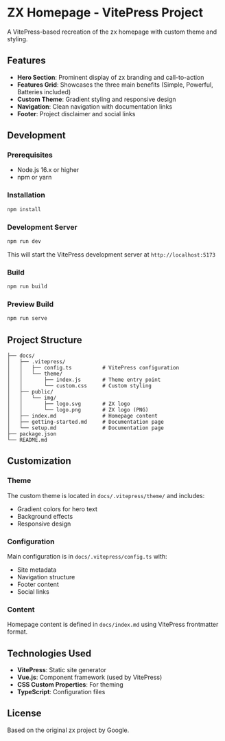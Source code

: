 # ZX Homepage - VitePress Project

A VitePress-based recreation of the zx homepage with custom theme and styling.

## Features

- **Hero Section**: Prominent display of zx branding and call-to-action
- **Features Grid**: Showcases the three main benefits (Simple, Powerful, Batteries included)
- **Custom Theme**: Gradient styling and responsive design
- **Navigation**: Clean navigation with documentation links
- **Footer**: Project disclaimer and social links

## Development

### Prerequisites

- Node.js 16.x or higher
- npm or yarn

### Installation

```bash
npm install
```

### Development Server

```bash
npm run dev
```

This will start the VitePress development server at `http://localhost:5173`

### Build

```bash
npm run build
```

### Preview Build

```bash
npm run serve
```

## Project Structure

```
├── docs/
│   ├── .vitepress/
│   │   ├── config.ts          # VitePress configuration
│   │   └── theme/
│   │       ├── index.js       # Theme entry point
│   │       └── custom.css     # Custom styling
│   ├── public/
│   │   └── img/
│   │       ├── logo.svg       # ZX logo
│   │       └── logo.png       # ZX logo (PNG)
│   ├── index.md               # Homepage content
│   ├── getting-started.md     # Documentation page
│   └── setup.md               # Documentation page
├── package.json
└── README.md
```

## Customization

### Theme

The custom theme is located in `docs/.vitepress/theme/` and includes:
- Gradient colors for hero text
- Background effects
- Responsive design

### Configuration

Main configuration is in `docs/.vitepress/config.ts` with:
- Site metadata
- Navigation structure
- Footer content
- Social links

### Content

Homepage content is defined in `docs/index.md` using VitePress frontmatter format.

## Technologies Used

- **VitePress**: Static site generator
- **Vue.js**: Component framework (used by VitePress)
- **CSS Custom Properties**: For theming
- **TypeScript**: Configuration files

## License

Based on the original zx project by Google.
